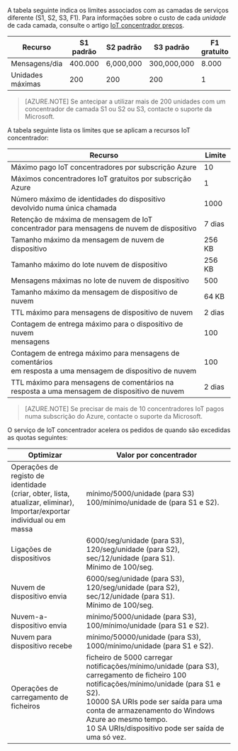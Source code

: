 A tabela seguinte indica os limites associados com as camadas de serviços diferente (S1, S2, S3, F1). Para informações sobre o custo de cada *unidade* de cada camada, consulte o artigo [IoT concentrador preços](https://azure.microsoft.com/pricing/details/iot-hub/).

| Recurso | S1 padrão | S2 padrão | S3 padrão | F1 gratuito |
| -------- | ----------- | ----------- | ----------- | ------- |
| Mensagens/dia | 400.000 | 6,000,000   | 300,000,000 | 8.000   |
| Unidades máximas | 200    | 200         | 200         | 1       |

> [AZURE.NOTE] Se antecipar a utilizar mais de 200 unidades com um concentrador de camada S1 ou S2 ou S3, contacte o suporte da Microsoft.

A tabela seguinte lista os limites que se aplicam a recursos IoT concentrador:

| Recurso | Limite |
| -------- | ----- |
| Máximo pago IoT concentradores por subscrição Azure | 10 |
| Máximos concentradores IoT gratuitos por subscrição Azure | 1 |
| Número máximo de identidades do dispositivo<br/>  devolvido numa única chamada | 1000 |
| Retenção de máxima de mensagem de IoT concentrador para mensagens de nuvem de dispositivo | 7 dias |
| Tamanho máximo da mensagem de nuvem de dispositivo | 256 KB |
| Tamanho máximo do lote nuvem de dispositivo | 256 KB |
| Mensagens máximas no lote de nuvem de dispositivo | 500 |
| Tamanho máximo da mensagem de dispositivo de nuvem | 64 KB |
| TTL máximo para mensagens de dispositivo de nuvem | 2 dias |
| Contagem de entrega máximo para o dispositivo de nuvem <br/> mensagens | 100 |
| Contagem de entrega máximo para mensagens de comentários <br/> em resposta a uma mensagem de dispositivo de nuvem | 100 |
| TTL máximo para mensagens de comentários na <br/> resposta a uma mensagem de dispositivo de nuvem | 2 dias |

> [AZURE.NOTE] Se precisar de mais de 10 concentradores IoT pagos numa subscrição do Azure, contacte o suporte da Microsoft.

O serviço de IoT concentrador acelera os pedidos de quando são excedidas as quotas seguintes:

| Optimizar | Valor por concentrador |
| -------- | ------------- |
| Operações de registo de identidade <br/> (criar, obter, lista, atualizar, eliminar), <br/> Importar/exportar individual ou em massa | mínimo/5000/unidade (para S3) <br/> 100/mínimo/unidade de (para S1 e S2). |
| Ligações de dispositivos | 6000/seg/unidade (para S3), 120/seg/unidade (para S2), sec/12/unidade (para S1). <br/>Mínimo de 100/seg. |
| Nuvem de dispositivo envia | 6000/seg/unidade (para S3), 120/seg/unidade (para S2), sec/12/unidade (para S1). <br/>Mínimo de 100/seg. |
| Nuvem-a-dispositivo envia | mínimo/5000/unidade (para S3), 100/mínimo/unidade (para S1 e S2). |
| Nuvem para dispositivo recebe | mínimo/50000/unidade (para S3), 1000/mínimo/unidade (para S1 e S2). |
| Operações de carregamento de ficheiros | ficheiro de 5000 carregar notificações/mínimo/unidade (para S3), carregamento de ficheiro 100 notificações/mínimo/unidade (para S1 e S2). <br/> 10000 SA URIs pode ser saída para uma conta de armazenamento do Windows Azure ao mesmo tempo.<br/> 10 SA URIs/dispositivo pode ser saída de uma só vez. |
